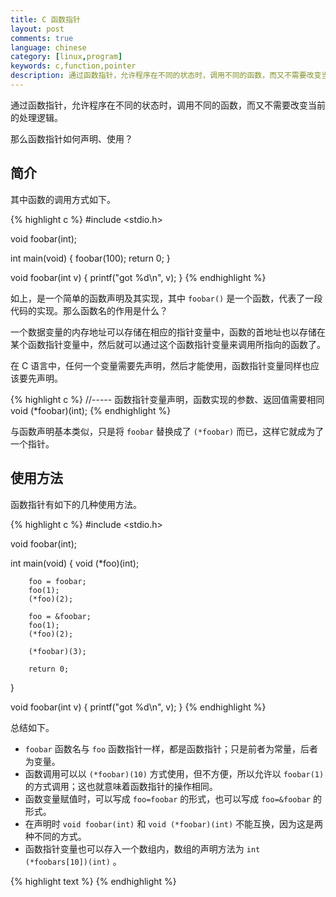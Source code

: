 ```yaml
---
title: C 函数指针
layout: post
comments: true
language: chinese
category: [linux,program]
keywords: c,function,pointer
description: 通过函数指针，允许程序在不同的状态时，调用不同的函数，而又不需要改变当前的处理逻辑。 那么函数指针如何声明、使用？
---
```


通过函数指针，允许程序在不同的状态时，调用不同的函数，而又不需要改变当前的处理逻辑。

那么函数指针如何声明、使用？

<!-- more -->

## 简介

其中函数的调用方式如下。

{% highlight c %}
#include <stdio.h>

void foobar(int);

int main(void)
{
        foobar(100);
        return 0;
}

void foobar(int v)
{
        printf("got %d\n", v);
}
{% endhighlight %}

如上，是一个简单的函数声明及其实现，其中 `foobar()` 是一个函数，代表了一段代码的实现。那么函数名的作用是什么？

一个数据变量的内存地址可以存储在相应的指针变量中，函数的首地址也以存储在某个函数指针变量中，然后就可以通过这个函数指针变量来调用所指向的函数了。

在 C 语言中，任何一个变量需要先声明，然后才能使用，函数指针变量同样也应该要先声明。

{% highlight c %}
//----- 函数指针变量声明，函数实现的参数、返回值需要相同
void (*foobar)(int);
{% endhighlight %}

与函数声明基本类似，只是将 `foobar` 替换成了 `(*foobar)` 而已，这样它就成为了一个指针。

## 使用方法

函数指针有如下的几种使用方法。

{% highlight c %}
#include <stdio.h>

void foobar(int);

int main(void)
{
        void (*foo)(int);

        foo = foobar;
        foo(1);
        (*foo)(2);

        foo = &foobar;
        foo(1);
        (*foo)(2);

        (*foobar)(3);

        return 0;
}

void foobar(int v)
{
        printf("got %d\n", v);
}
{% endhighlight %}

总结如下。

* `foobar` 函数名与 `foo` 函数指针一样，都是函数指针；只是前者为常量，后者为变量。
* 函数调用可以以 `(*foobar)(10)` 方式使用，但不方便，所以允许以 `foobar(1)` 的方式调用；这也就意味着函数指针的操作相同。
* 函数变量赋值时，可以写成 `foo=foobar` 的形式，也可以写成 `foo=&foobar` 的形式。
* 在声明时 `void foobar(int)` 和 `void (*foobar)(int)` 不能互换，因为这是两种不同的方式。
* 函数指针变量也可以存入一个数组内，数组的声明方法为 `int (*foobars[10])(int)` 。


<!--
函数指针
https://www.cnblogs.com/windlaughing/archive/2013/04/10/3012012.html
-->



{% highlight text %}
{% endhighlight %}
